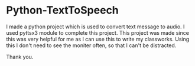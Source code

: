 # Python-TextToSpeech

I made a python project which is used to convert text message to audio.
I used pyttsx3 module to complete this project.
This project was made since this was very helpful for me as I can use this to write my classworks.
Using this I don't need to see the moniter often, so that I can't be distracted.

Thank you.
